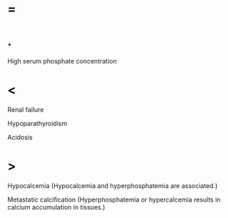 # =

# .

High serum phosphate concentration

# <

Renal failure

Hypoparathyroidism

Acidosis

# >

Hypocalcemia (Hypocalcemia and hyperphosphatemia are associated.)

Metastatic calcification (Hyperphosphatemia or hypercalcemia results in calcium accumulation in tissues.)
